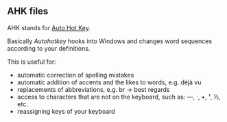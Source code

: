 ## AHK files

AHK stands for [Auto Hot Key](https://autohotkey.com/).

Basically _Autohotkey_ hooks into Windows and changes word sequences according
to your definitions.

This is useful for:

- automatic correction of spelling mistakes
- automatic addition of accents and the likes to words, e.g. déjà vu
- replacements of abbreviations, e.g. br -> best regards
- access to characters that are not on the keyboard, such as: —, ·, •, ¹, ½,
  etc.
- reassigning keys of your keyboard
